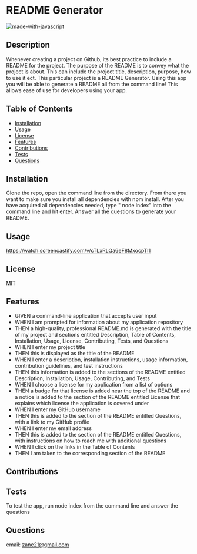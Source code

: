 # README Generator

[![made-with-javascript](https://img.shields.io/badge/Made%20with-JavaScript-1f425f.svg)](https://www.javascript.com)


## Description 

Whenever creating a project on Github, its best practice to include a README for the project. The purpose of the README is to convey what the project is about. This can include the project title, description, purpose, how to use it ect. This particular project is a README Generator. Using this app you will be able to generate a README all from the command line! This allows ease of use for developers using your app.


## Table of Contents 


* [Installation](#installation)
* [Usage](#usage)
* [License](#license)
* [Features](#features)
* [Contributions](#contributions)
* [Tests](#tests)
* [Questions](#questions)


## Installation

Clone the repo, open the command line from the directory. From there you want to make sure you install all dependencies with npm install. After you have acquired all dependencies needed, type " node index" into the command line and hit enter. Answer all the questions to generate your README.

## Usage 

https://watch.screencastify.com/v/cTLxRLQa6eF8MxocpTI1

## License

MIT

## Features

* GIVEN a command-line application that accepts user input
* WHEN I am prompted for information about my application repository
* THEN a high-quality, professional README.md is generated with the title of my project and sections entitled Description, Table of Contents, Installation, Usage, License, Contributing, Tests, and Questions
* WHEN I enter my project title
* THEN this is displayed as the title of the README
* WHEN I enter a description, installation instructions, usage information, contribution guidelines, and test instructions
* THEN this information is added to the sections of the README entitled Description, Installation, Usage, Contributing, and Tests
* WHEN I choose a license for my application from a list of options
* THEN a badge for that license is added near the top of the README and a notice is added to the section of the README entitled License that explains which license the application is covered under
* WHEN I enter my GitHub username
* THEN this is added to the section of the README entitled Questions, with a link to my GitHub profile
* WHEN I enter my email address
* THEN this is added to the section of the README entitled Questions, with instructions on how to reach me with additional questions
* WHEN I click on the links in the Table of Contents
* THEN I am taken to the corresponding section of the README

## Contributions

## Tests

To test the app, run node index from the command line and answer the questions

## Questions

email: zane21@gmail.com


